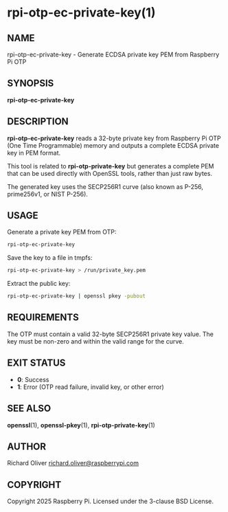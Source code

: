 # rpi-otp-ec-private-key(1)

## NAME

rpi-otp-ec-private-key - Generate ECDSA private key PEM from Raspberry Pi OTP

## SYNOPSIS

**rpi-otp-ec-private-key**

## DESCRIPTION

**rpi-otp-ec-private-key** reads a 32-byte private key from Raspberry Pi OTP (One Time Programmable) memory and outputs a complete ECDSA private key in PEM format.

This tool is related to **rpi-otp-private-key** but generates a complete PEM that can be used directly with OpenSSL tools, rather than just raw bytes.

The generated key uses the SECP256R1 curve (also known as P-256, prime256v1, or NIST P-256).

## USAGE

Generate a private key PEM from OTP:

```bash
rpi-otp-ec-private-key
```

Save the key to a file in tmpfs:

```bash
rpi-otp-ec-private-key > /run/private_key.pem
```

Extract the public key:

```bash
rpi-otp-ec-private-key | openssl pkey -pubout
```

## REQUIREMENTS

The OTP must contain a valid 32-byte SECP256R1 private key value. The key must be non-zero and within the valid range for the curve.

## EXIT STATUS

- **0**: Success
- **1**: Error (OTP read failure, invalid key, or other error)

## SEE ALSO

**openssl**(1), **openssl-pkey**(1), **rpi-otp-private-key**(1)

## AUTHOR

Richard Oliver <richard.oliver@raspberrypi.com>

## COPYRIGHT

Copyright 2025 Raspberry Pi. Licensed under the 3-clause BSD License. 